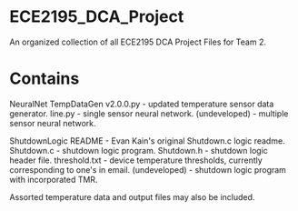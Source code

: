 # ECE2195_DCA_Project
An organized collection of all ECE2195 DCA Project Files for Team 2.

# Contains
NeuralNet
  TempDataGen v2.0.0.py - updated temperature sensor data generator. 
  line.py               - single sensor neural network.
  (undeveloped)         - multiple sensor neural network.

ShutdownLogic
  README                - Evan Kain's original Shutdown.c logic readme.
  Shutdown.c            - shutdown logic program.
  Shutdown.h            - shutdown logic header file.
  threshold.txt         - device temperature thresholds, currently corresponding to one's in email.
  (undeveloped)         - shutdown logic program with incorporated TMR.

Assorted temperature data and output files may also be included.
